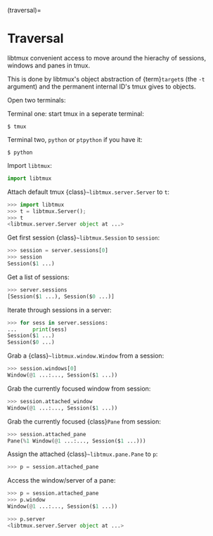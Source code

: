 (traversal)=

# Traversal

libtmux convenient access to move around the hierachy of sessions,
windows and panes in tmux.

This is done by libtmux's object abstraction of {term}`target`s (the `-t`
argument) and the permanent internal ID's tmux gives to objects.

Open two terminals:

Terminal one: start tmux in a seperate terminal:

```console
$ tmux
```

Terminal two, `python` or `ptpython` if you have it:

```console
$ python
```

Import `libtmux`:

```python
import libtmux
```

Attach default tmux {class}`~libtmux.server.Server` to `t`:

```python
>>> import libtmux
>>> t = libtmux.Server();
>>> t
<libtmux.server.Server object at ...>
```

Get first session {class}`~libtmux.Session` to `session`:

```python
>>> session = server.sessions[0]
>>> session
Session($1 ...)
```

Get a list of sessions:

```python
>>> server.sessions
[Session($1 ...), Session($0 ...)]
```

Iterate through sessions in a server:

```python
>>> for sess in server.sessions:
...     print(sess)
Session($1 ...)
Session($0 ...)
```

Grab a {class}`~libtmux.window.Window` from a session:

```python
>>> session.windows[0]
Window(@1 ...:..., Session($1 ...))
```

Grab the currently focused window from session:

```python
>>> session.attached_window
Window(@1 ...:..., Session($1 ...))
```

Grab the currently focused {class}`Pane` from session:

```python
>>> session.attached_pane
Pane(%1 Window(@1 ...:..., Session($1 ...)))
```

Assign the attached {class}`~libtmux.pane.Pane` to `p`:

```python
>>> p = session.attached_pane
```

Access the window/server of a pane:

```python
>>> p = session.attached_pane
>>> p.window
Window(@1 ...:..., Session($1 ...))

>>> p.server
<libtmux.server.Server object at ...>
```

[target]: http://man.openbsd.org/OpenBSD-5.9/man1/tmux.1#COMMANDS
